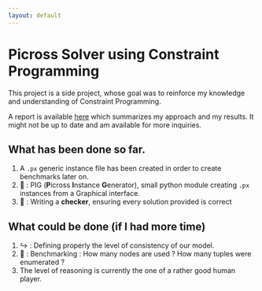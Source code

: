 ```yaml
---
layout: default
---
```


# Picross Solver using Constraint Programming
This project is a side project, whose goal was to reinforce my knowledge and understanding of Constraint Programming.

A report is available [here](https://github.com/BenoitBOMPOL/PicrossSolverCP/blob/main/Picross_ConstraintProgramming.pdf) which summarizes my approach and my results. It might not be up to date and am available for more inquiries.

## What has been done so far.
1. A `.px` generic instance file has been created in order to create benchmarks later on.
2. 🐖 : PIG (**P**icross **I**nstance **G**enerator), small python module creating `.px` instances from a Graphical interface.
3. 🧠 : Writing a **checker**, ensuring every solution provided is correct

## What could be done (if I had more time)
1. ↪️ : Defining properly the level of consistency of our model.
2. 🚅 : Benchmarking : How many nodes are used ? How many tuples were enumerated ?
3. The level of reasoning is currently the one of a rather good human player. 



